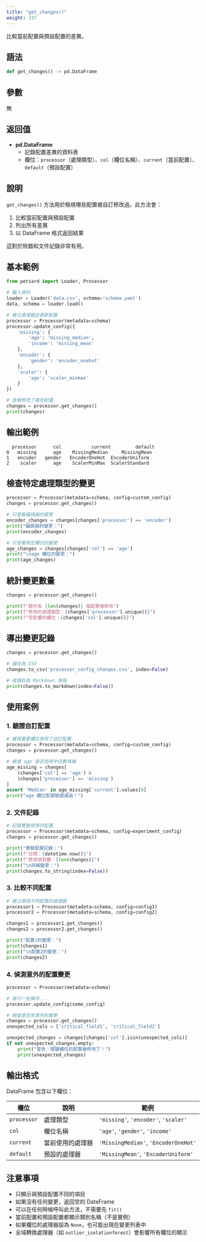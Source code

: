 ```yaml
---
title: "get_changes()"
weight: 337
---
```


比較當前配置與預設配置的差異。

## 語法

```python
def get_changes() -> pd.DataFrame
```

## 參數

無

## 返回值

- **pd.DataFrame**
    - 記錄配置差異的資料表
    - 欄位：`processor`（處理類型）、`col`（欄位名稱）、`current`（當前配置）、`default`（預設配置）

## 說明

`get_changes()` 方法用於檢視哪些配置被自訂修改過。此方法會：

1. 比較當前配置與預設配置
2. 列出所有差異
3. 以 DataFrame 格式返回結果

這對於除錯和文件記錄非常有用。

## 基本範例

```python
from petsard import Loader, Processor

# 載入資料
loader = Loader('data.csv', schema='schema.yaml')
data, schema = loader.load()

# 建立處理器並更新配置
processor = Processor(metadata=schema)
processor.update_config({
    'missing': {
        'age': 'missing_median',
        'income': 'missing_mean'
    },
    'encoder': {
        'gender': 'encoder_onehot'
    },
    'scaler': {
        'age': 'scaler_minmax'
    }
})

# 查看修改了哪些配置
changes = processor.get_changes()
print(changes)
```

## 輸出範例

```
  processor      col           current         default
0   missing      age    MissingMedian     MissingMean
1   encoder   gender   EncoderOneHot  EncoderUniform
2    scaler      age    ScalerMinMax  ScalerStandard
```

## 檢查特定處理類型的變更

```python
processor = Processor(metadata=schema, config=custom_config)
changes = processor.get_changes()

# 只查看編碼器的變更
encoder_changes = changes[changes['processor'] == 'encoder']
print("編碼器的變更：")
print(encoder_changes)

# 只查看特定欄位的變更
age_changes = changes[changes['col'] == 'age']
print("\nage 欄位的變更：")
print(age_changes)
```

## 統計變更數量

```python
changes = processor.get_changes()

print(f"總共有 {len(changes)} 個配置被修改")
print(f"修改的處理類型：{changes['processor'].unique()}")
print(f"受影響的欄位：{changes['col'].unique()}")
```

## 導出變更記錄

```python
changes = processor.get_changes()

# 儲存為 CSV
changes.to_csv('processor_config_changes.csv', index=False)

# 或儲存為 Markdown 表格
print(changes.to_markdown(index=False))
```

## 使用案例

### 1. 驗證自訂配置

```python
# 確保重要欄位使用了自訂配置
processor = Processor(metadata=schema, config=custom_config)
changes = processor.get_changes()

# 檢查 age 是否使用中位數填補
age_missing = changes[
    (changes['col'] == 'age') & 
    (changes['processor'] == 'missing')
]
assert 'Median' in age_missing['current'].values[0]
print("age 欄位配置驗證通過！")
```

### 2. 文件記錄

```python
# 記錄實驗使用的配置
processor = Processor(metadata=schema, config=experiment_config)
changes = processor.get_changes()

print("實驗配置記錄：")
print(f"日期：{datetime.now()}")
print(f"修改項目數：{len(changes)}")
print("\n詳細變更：")
print(changes.to_string(index=False))
```

### 3. 比較不同配置

```python
# 建立兩個不同配置的處理器
processor1 = Processor(metadata=schema, config=config1)
processor2 = Processor(metadata=schema, config=config2)

changes1 = processor1.get_changes()
changes2 = processor2.get_changes()

print("配置1的變更：")
print(changes1)
print("\n配置2的變更：")
print(changes2)
```

### 4. 偵測意外的配置變更

```python
processor = Processor(metadata=schema)

# 進行一些操作...
processor.update_config(some_config)

# 檢查是否有意外的變更
changes = processor.get_changes()
unexpected_cols = ['critical_field1', 'critical_field2']

unexpected_changes = changes[changes['col'].isin(unexpected_cols)]
if not unexpected_changes.empty:
    print("警告：關鍵欄位的配置被修改了！")
    print(unexpected_changes)
```

## 輸出格式

DataFrame 包含以下欄位：

| 欄位 | 說明 | 範例 |
|-----|------|------|
| `processor` | 處理類型 | `'missing'`, `'encoder'`, `'scaler'` |
| `col` | 欄位名稱 | `'age'`, `'gender'`, `'income'` |
| `current` | 當前使用的處理器 | `'MissingMedian'`, `'EncoderOneHot'` |
| `default` | 預設的處理器 | `'MissingMean'`, `'EncoderUniform'` |

## 注意事項

- 只顯示與預設配置不同的項目
- 如果沒有任何變更，返回空的 DataFrame
- 可以在任何時候呼叫此方法，不需要先 `fit()`
- 當前配置和預設配置都顯示類別名稱（不是實例）
- 如果欄位的處理器設為 `None`，也可能出現在變更列表中
- 全域轉換處理器（如 `outlier_isolationforest`）會影響所有欄位的顯示